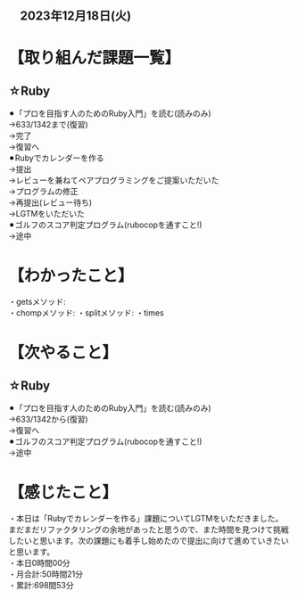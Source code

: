 ## 　2023年12月18日(火)
# 【取り組んだ課題一覧】
## ☆Ruby
⚫︎「プロを目指す人のためのRuby入門」を読む(読みのみ)<br>
→633/1342まで(復習)<br>
→完了<br>
→復習へ<br>
⚫︎Rubyでカレンダーを作る<br>
→提出<br>
→レビューを兼ねてペアプログラミングをご提案いただいた<br>
→プログラムの修正<br>
→再提出(レビュー待ち)<br>
→LGTMをいただいた<br>
⚫︎ゴルフのスコア判定プログラム(rubocopを通すこと!)<br>
→途中<br>
# 【わかったこと】
・getsメソッド:<br>
・chompメソッド:
・splitメソッド:
・times
# 【次やること】
## ☆Ruby
⚫︎「プロを目指す人のためのRuby入門」を読む(読みのみ)<br>
→633/1342から(復習)<br>
→復習へ<br>
⚫︎ゴルフのスコア判定プログラム(rubocopを通すこと!)<br>
→途中<br>
# 【感じたこと】
・本日は「Rubyでカレンダーを作る」課題についてLGTMをいただきました。まだまだリファクタリングの余地があったと思うので、また時間を見つけて挑戦したいと思います。次の課題にも着手し始めたので提出に向けて進めていきたいと思います。<br>
・本日0時間00分<br>
・月合計:50時間21分<br>
・累計:698間53分<br>

